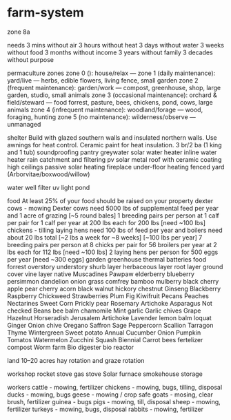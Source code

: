 # farm-system

zone
  8a

needs
  3 mins without air
  3 hours without heat
  3 days without water
  3 weeks without food
  3 months without income
  3 years without family
  3 decades without purpose

permaculture zones
  zone 0 (): house/relax — 
  zone 1 (daily maintenance): yard/live — herbs, edible flowers, living fence, small garden 
  zone 2 (frequent maintenance): garden/work — compost, greenhouse, shop, large garden, studio, small animals
  zone 3 (occasional maintenance): orchard & field/steward — food forrest, pasture, bees, chickens, pond, cows, large animals
  zone 4 (infrequent maintenance): woodland/forage —  wood, foraging, hunting
  zone 5 (no maintenance): wilderness/observe — unmanaged

shelter
  Build with glazed southern walls and insulated northern walls. Use awnings for heat control. Ceramic paint for heat insulation.
  3 br/2 ba (1 king and 1 tub) 
  soundproofing
  pantry
  greywater
  solar water heater
  inline water heater
  rain catchment and filtering
  pv solar
  metal roof with ceramic coating
  high ceilings
  passive solar heating
  fireplace
  under-floor heating
  fenced yard (Arborvitae/boxwood/willow)

water
  well
    filter
    uv light
  pond

food
  At least 25% of your food should be raised on your property
  dexter cows - mowing
    Dexter cows need 5000 lbs of supplemental feed per year and 1 acre of grazing [~5 round bales]
    1 breeding pairs per person at 1 calf per pair for 1 calf per year at 200 lbs each for 200 lbs [need ~100 lbs]
  chickens - tilling
    laying hens need 100 lbs of feed per year and boilers need about 20 lbs total [~2 lbs a week for ~8 weeks] [~100 lbs per year]
    7 breeding pairs per person at 8 chicks per pair for 56 broilers per year at 2 lbs each for 112 lbs [need ~100 lbs]
    2 laying hens per person for 500 eggs per year [need ~300 eggs]
  garden
  greenhouse
    thermal batteries
  food forrest
    overstory
    understory
    shurb layer
    herbaceous layer
    root layer
    ground cover
    vine layer
    native
      Muscadines
      Pawpaw
      elderberry
      blueberry
      persimmon
      dandelion
      onion grass
      comfrey
      bamboo
      mulberry
      black cherry
      apple
      pear
      cherry
      acorn
      black walnut
      hickory
      chestnut
      Ginseng
      Blackberry
      Raspberry
      Chickweed
      Strawberries
      Plum
      Fig
      Kiwifruit
      Pecans
      Peaches
      Nectarines
      Sweet Corn
      Prickly pear
      Rosemary
      Artichoke
      Asparagus
    Not checked
      Beans
      bee balm
      chamomile
      Mint
      garlic
      Garlic chives
      Grape
      Hazelnut
      Horseradish
      Jerusalem Artichoke
      Lavender
      lemon balm
      loquat
      Ginger
      Onion chive
      Oregano
      Saffron
      Sage
      Peppercorn
      Scallion
      Tarragon
      Thyme
      Wintergreen
      Sweet potato
    Annual
      Cucumber
      Onion
      Pumpkin
      Tomatos
      Watermelon
      Zucchini
      Squash
    Biennial
      Carrot
  bees
  fertelizer
    compost
    Worm farm
    Bio digester
    bio reactor

land
  10–20 acres
  hay rotation and graze rotation

workshop
  rocket stove
  gas stove
  Solar furnace
  smokehouse
  storage
  
workers
  cattle - mowing, fertilizer
  chickens - mowing, bugs, tilling, disposal
  ducks - mowing, bugs
  geese - mowing / crop safe
  goats - mosing, clear brush, fertilizer
  guinea - bugs
  pigs - mowing, till, disposal
  sheep - mowing, fertilizer
  turkeys - mowing, bugs, disposal
  rabbits - mowing, fertilizer
  
  




  
